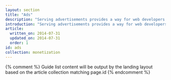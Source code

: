 ```yaml
---
layout: section
title: "Ads"
description: "Serving advertisements provides a way for web developers to make their content and site free while still earning money. Learn how ads work and how to serve responsive ads on your site."
introduction: "Serving advertisements provides a way for web developers to make their content and site free while still earning money. Learn how ads work and how to serve responsive ads on your site."
article:
  written_on: 2014-07-31
  updated_on: 2014-07-31
  order: 1
id: ads
collection: monetization
---
```


{% comment %}
Guide list content will be output by the landing layout based on the article collection matching page.id
{% endcomment %}

